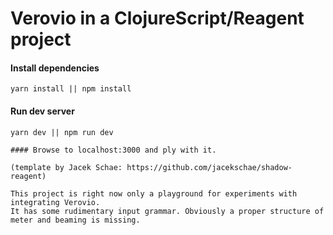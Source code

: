 # Verovio in a ClojureScript/Reagent project

#### Install dependencies
```shell
yarn install || npm install
```

#### Run dev server
```shell
yarn dev || npm run dev

#### Browse to localhost:3000 and ply with it.

(template by Jacek Schae: https://github.com/jacekschae/shadow-reagent)

This project is right now only a playground for experiments with integrating Verovio.
It has some rudimentary input grammar. Obviously a proper structure of meter and beaming is missing.
